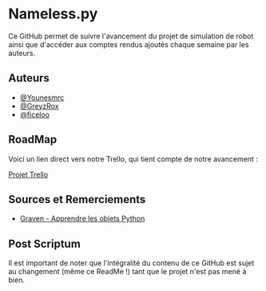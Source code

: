 # Nameless.py 
Ce GitHub permet de suivre l'avancement du projet de simulation de robot ainsi que d'accéder aux comptes rendus ajoutés chaque semaine par les auteurs.

## Auteurs

- [@Younesmrc](https://github.com/Younesmrc)
- [@GreyzRox](https://github.com/GreyzRox)
- [@ficeloo](https://github.com/ficeloo)

## RoadMap

Voici un lien direct vers notre Trello, qui tient compte de notre avancement :

[Projet Trello](https://trello.com/b/HxLaeJRG/lu2in013-projet)

## Sources et Remerciements

 - [Graven - Apprendre les objets Python](https://youtu.be/dfUM_9xibf8?si=qAPs_QTFtKCqT0Mr)
 
## Post Scriptum

Il est important de noter que l'intégralité du contenu de ce GitHub est sujet au changement (même ce ReadMe !) tant que le projet n'est pas mené à bien.







